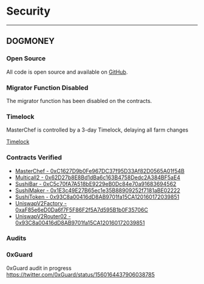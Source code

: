 # Security

---

## DOGMONEY

### Open Source

All code is open source and available on [GitHub](https://github.com/dogmoneyswap/dogmoneyswap).

### Migrator Function Disabled

The migrator function has been disabled on the contracts.

### Timelock

MasterChef is controlled by a 3-day Timelock, delaying all farm changes

[Timelock](https://github.com/dogmoneyswap/dogmoneyswap/blob/master/deployments/dogechain/Timelock.json)

### Contracts Verified

- [MasterChef - 0xC1627D9b0Fe967DC37f95D33Af82D0565A01f54B](https://explorer.dogechain.dog/address/0xC1627D9b0Fe967DC37f95D33Af82D0565A01f54B/contracts)
- [Multicall2 - 0x62D27b8E8Bd1dBa6c163B4758Dedc2A384BF5aE4](https://explorer.dogechain.dog/address/0x62D27b8E8Bd1dBa6c163B4758Dedc2A384BF5aE4/contracts)
- [SushiBar - 0xC5c70fA7A518bE9229eB0Dc84e70a91683694562](https://explorer.dogechain.dog/address/0xC5c70fA7A518bE9229eB0Dc84e70a91683694562/contracts)
- [SushiMaker - 0x1E3c49E27B65ec1e35B88909252f7181aBE02222](https://explorer.dogechain.dog/address/0x1E3c49E27B65ec1e35B88909252f7181aBE02222/contracts)
- [SushiToken - 0x93C8a00416dD8AB9701fa15CA120160172039851](https://explorer.dogechain.dog/address/0x93C8a00416dD8AB9701fa15CA120160172039851/contracts)
- [UniswapV2Factory - 0xaF85e6eD0Da6f7F5F86F2f5A7d595B1b0F35706C](https://explorer.dogechain.dog/address/0xaF85e6eD0Da6f7F5F86F2f5A7d595B1b0F35706C/contracts)
- [UniswapV2Router02 - 0x93C8a00416dD8AB9701fa15CA120160172039851](https://explorer.dogechain.dog/address/0x9BBF70e64fbe8Fc7afE8a5Ae90F2DB1165013F93/contracts)

### Audits

### 0xGuard

0xGuard audit in progress <https://twitter.com/0xGuard/status/1560164437906038785>
